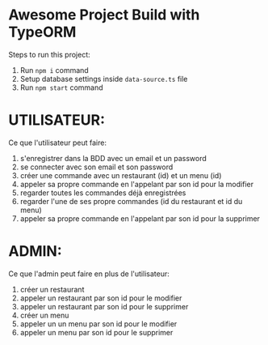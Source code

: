 # Awesome Project Build with TypeORM

Steps to run this project:

1. Run `npm i` command
2. Setup database settings inside `data-source.ts` file
3. Run `npm start` command

# UTILISATEUR:

Ce que l'utilisateur peut faire:

1. s'enregistrer dans la BDD avec un email et un password
2. se connecter avec son email et son password
3. créer une commande avec un restaurant (id) et un menu (id)
4. appeler sa propre commande en l'appelant par son id pour la modifier
5. regarder toutes les commandes déjà enregistrées 
6. regarder l'une de ses propre commandes (id du restaurant et id du menu)
7. appeler sa propre commande en l'appelant par son id pour la supprimer

# ADMIN:

Ce que l'admin peut faire en plus de l'utilisateur:

1. créer un restaurant
2. appeler un restaurant par son id pour le modifier
3. appeler un restaurant par son id pour le supprimer
4. créer un menu
5. appeler un un menu par son id pour le modifier
6. appeler un menu par son id pour le supprimer
